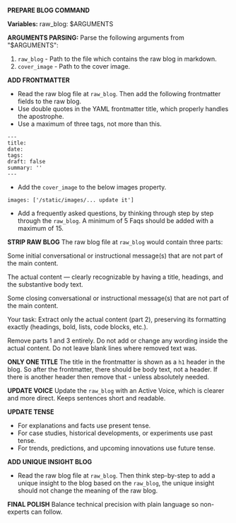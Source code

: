 **PREPARE BLOG COMMAND**

**Variables:**
raw_blog: $ARGUMENTS

**ARGUMENTS PARSING:**
Parse the following arguments from "$ARGUMENTS":

1. `raw_blog` - Path to the file which contains the raw blog in markdown.
2. `cover_image` - Path to the cover image.

**ADD FRONTMATTER**

- Read the raw blog file at `raw_blog`. Then add the following frontmatter fields to the raw blog.
- Use double quotes in the YAML frontmatter title, which properly handles the apostrophe.
- Use a maximum of three tags, not more than this.

```
---
title:
date:
tags:
draft: false
summary: ''
---
```

- Add the `cover_image` to the below images property.

```
images: ['/static/images/... update it']
```

- Add a frequently asked questions, by thinking through step by step through the `raw_blog`. A minimum of 5 Faqs should be added with a maximum of 15.

**STRIP RAW BLOG**
The raw blog file at `raw_blog` would contain three parts:

Some initial conversational or instructional message(s) that are not part of the main content.

The actual content — clearly recognizable by having a title, headings, and the substantive body text.

Some closing conversational or instructional message(s) that are not part of the main content.

Your task: Extract only the actual content (part 2), preserving its formatting exactly (headings, bold, lists, code blocks, etc.).

Remove parts 1 and 3 entirely. Do not add or change any wording inside the actual content. Do not leave blank lines where removed text was.

**ONLY ONE TITLE**
The title in the frontmatter is shown as a `h1` header in the blog. So after the frontmatter, there should be body text, not a header. If there is another header then remove that - unless absolutely needed.

**UPDATE VOICE**
Update the `raw_blog` with an Active Voice, which is clearer and more direct.
Keeps sentences short and readable.

**UPDATE TENSE**

- For explanations and facts use present tense.
- For case studies, historical developments, or experiments use past tense.
- For trends, predictions, and upcoming innovations use future tense.

**ADD UNIQUE INSIGHT BLOG**

- Read the raw blog file at `raw_blog`. Then think step-by-step to add a unique insight to the blog based on the `raw_blog`, the unique insight should not change the meaning of the raw blog.

**FINAL POLISH**
Balance technical precision with plain language so non-experts can follow.
